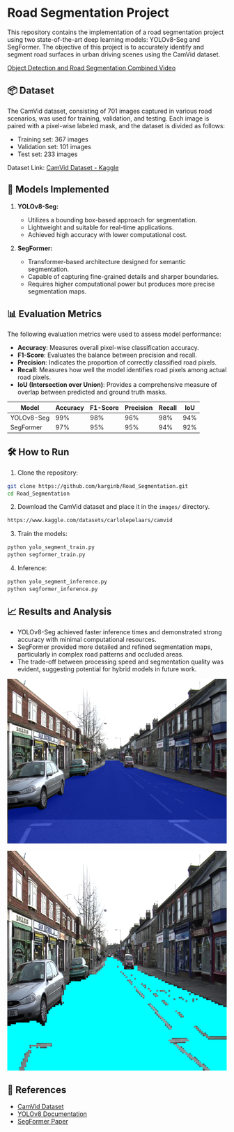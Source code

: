 # Road Segmentation Project

This repository contains the implementation of a road segmentation project using two state-of-the-art deep learning models: YOLOv8-Seg and SegFormer. The objective of this project is to accurately identify and segment road surfaces in urban driving scenes using the CamVid dataset.

[Object Detection and Road Segmentation Combined Video](https://drive.google.com/file/d/1FlSGWmT6FtlAWN9srLdMmI6GxpD8J2v4/view?usp=drive_link)

## 📦 Dataset

The CamVid dataset, consisting of 701 images captured in various road scenarios, was used for training, validation, and testing. Each image is paired with a pixel-wise labeled mask, and the dataset is divided as follows:
- Training set: 367 images
- Validation set: 101 images
- Test set: 233 images

Dataset Link: [CamVid Dataset - Kaggle](https://www.kaggle.com/datasets/carlolepelaars/camvid)

## 🚀 Models Implemented

1. **YOLOv8-Seg:**
   - Utilizes a bounding box-based approach for segmentation.
   - Lightweight and suitable for real-time applications.
   - Achieved high accuracy with lower computational cost.

2. **SegFormer:**
   - Transformer-based architecture designed for semantic segmentation.
   - Capable of capturing fine-grained details and sharper boundaries.
   - Requires higher computational power but produces more precise segmentation maps.

## 📊 Evaluation Metrics
The following evaluation metrics were used to assess model performance:
- **Accuracy**: Measures overall pixel-wise classification accuracy.
- **F1-Score**: Evaluates the balance between precision and recall.
- **Precision**: Indicates the proportion of correctly classified road pixels.
- **Recall**: Measures how well the model identifies road pixels among actual road pixels.
- **IoU (Intersection over Union)**: Provides a comprehensive measure of overlap between predicted and ground truth masks.

| Model    | Accuracy | F1-Score | Precision | Recall | IoU  |
|----------|-----------|----------|-----------|--------|------|
| YOLOv8-Seg | 99%      | 98%      | 96%       | 98%    | 94%  |
| SegFormer | 97%      | 95%      | 95%       | 94%    | 92%  |

## 🛠️ How to Run
1. Clone the repository:
```bash
git clone https://github.com/karginb/Road_Segmentation.git
cd Road_Segmentation
```
2. Download the CamVid dataset and place it in the `images/` directory.
```bash
https://www.kaggle.com/datasets/carlolepelaars/camvid
```
3. Train the models:
```bash
python yolo_segment_train.py
python segformer_train.py
```
4. Inference:
```bash
python yolo_segment_inference.py
python segformer_inference.py
```

## 📈 Results and Analysis
- YOLOv8-Seg achieved faster inference times and demonstrated strong accuracy with minimal computational resources.
- SegFormer provided more detailed and refined segmentation maps, particularly in complex road patterns and occluded areas.
- The trade-off between processing speed and segmentation quality was evident, suggesting potential for hybrid models in future work.

![YOLOv8-Seg Result](https://github.com/karginb/Road_Segmentation/blob/main/runs/road_seg_img_results/Seq05VD_f04110.png)

![SegFormer Result](https://github.com/karginb/Road_Segmentation/blob/main/segformer_output/segformer_inference/Seq05VD_f04110.png)



## 🔗 References
- [CamVid Dataset](https://www.kaggle.com/datasets/carlolepelaars/camvid)
- [YOLOv8 Documentation](https://github.com/ultralytics/yolov8)
- [SegFormer Paper](https://arxiv.org/abs/2105.15203)

